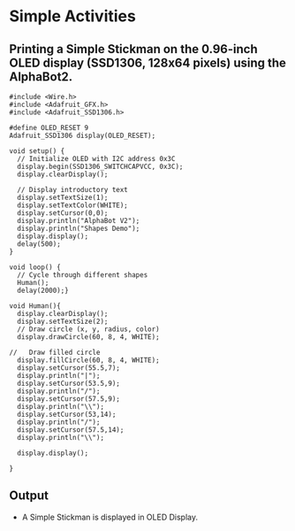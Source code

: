 # Simple Activities

## Printing a Simple Stickman on the 0.96-inch OLED display (SSD1306, 128x64 pixels) using the AlphaBot2.

```
#include <Wire.h>
#include <Adafruit_GFX.h>
#include <Adafruit_SSD1306.h>

#define OLED_RESET 9
Adafruit_SSD1306 display(OLED_RESET);

void setup() {
  // Initialize OLED with I2C address 0x3C
  display.begin(SSD1306_SWITCHCAPVCC, 0x3C);
  display.clearDisplay();
  
  // Display introductory text
  display.setTextSize(1);
  display.setTextColor(WHITE);
  display.setCursor(0,0);
  display.println("AlphaBot V2");
  display.println("Shapes Demo");
  display.display();
  delay(500);
}

void loop() {
  // Cycle through different shapes
  Human();
  delay(2000);}

void Human(){
  display.clearDisplay();
  display.setTextSize(2);  
  // Draw circle (x, y, radius, color)
  display.drawCircle(60, 8, 4, WHITE);
  
//   Draw filled circle
  display.fillCircle(60, 8, 4, WHITE);
  display.setCursor(55.5,7);
  display.println("|");
  display.setCursor(53.5,9);
  display.println("/");
  display.setCursor(57.5,9);
  display.println("\\");
  display.setCursor(53,14);
  display.println("/");
  display.setCursor(57.5,14);
  display.println("\\");
  
  display.display();
  
}

```
## Output

<ul>
<li>A Simple Stickman is displayed in OLED Display.</li>
</ul>


